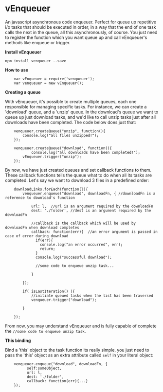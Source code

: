# vEnqueuer
An javascript asynchronous code enqueuer. Perfect for queue up repetitive i/o tasks that should be executed in order, in a way that the end of one task calls the next in the queue, all this asynchronously, of course. You just need to register the function which you want queue up and call vEnqueuer's methods like enqueue or trigger.

**Install vEnqueuer**

`npm install venqueuer --save`

**How to use**

        var vEnqueuer = require('venqueuer');
        var venqueuer = new vEnqueuer();
      
**Creating a queue**

With vEnqueuer, it's possible to create multiple queues, each one responsible for managing specific tasks. For instance, we can create a 'download' queue, and a 'unzip' queue. In the download's queue we want to queue up just download tasks, and we'd like to call unzip tasks just after all downloads have been completed.
The code below does just that:

        venqueuer.createQueue("unzip", function(){
      		console.log("all files unzipped!");
      	});
      	
      	venqueuer.createQueue("download", function(){
		        console.log("all downloads have been completed!");
            vEnqueuer.trigger("unzip");
        });	
        
By now, we have just created queues and set callback functions to them. These callback functions tells the queue what to do when all its tasks are completed. 
Let's say we want to download 3 files in a predefined order:

        downloadLinks.forEach(function(l){
            venqueuer.enqueue("download", downloadFn, { //downloadFn is a reference to download's function
                
                url: l,  //url is an argument required by the downloadFn
                dest: './folder', //dest is an argument required by the downloadFn
                
                //callback is the callback which will be used by downloadFn when download completes
                callback: function(err){  //an error argument is passed in case of error during download
                  if(err){
                    console.log("an error occurred", err);
                    return;
                  }
                  console.log("successful download");
                  
                  //some code to enqueue unzip task...
                  
                }
                
            });
            
            if( isLastIteration() ){
                //initiate queued tasks when the list has been traversed
                venqueuer.trigger("download");
                
            }
            
        });
        
From now, you may understand vEnqueuer and is fully capable of complete the `//some code to enqueue unzip task`.

**This binding**

Bind a 'this' object to the task function its really simple, you just need to pass the 'this' object as an extra attribute called `self` in your literal object: 

        venqueuer.enqueue("download", downloadFn, { 
              self:someObject, 
              url: l, 
              dest: './folder', 
              callback: function(err){...}
        });

